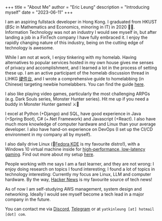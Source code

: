 +++
title = "About Me"
author = "Eric Leung"
description = "Introducing myself"
date = "2023-06-11"
+++

I am an aspiring fullstack developer in Hong Kong. I graduated from HKUST (*BSc* in Mathematics and Economics, minoring in IT) in 2020 :man_student:. Information Technology was not an industry I would see myself in, but after landing a job in a FinTech company I have fully embraced it. I enjoy the rapidly changing nature of this industry, being on the cutting edge of technology is awesome.

While I am not at work, I enjoy tinkering with my homelab. Having alternatives to popular services hosted in my own house gives me senses of privacy and accomplishment, and I learned a lot in the process of setting these up. I am an active participant of the homelab discussion thread in LIHKG [硬件台](https://lihkg.com/category/22), and I wrote a comprehensive guide to homelabbing (in Chinese) targeting newbie homelabbers. You can find the guide [here](../posts/003_lihkg_consumer_nas/).

I also like playing video games, particularly the most challenging ARPGs (e.g. Dark Souls series, Monster Hunter series). Hit me up if you need a buddy in Monster Hunter games! :crossed_swords::dragon:

I excel at Python (+Django) and SQL, have good experience in Java (+Spring Boot), C# (+.Net Framework) and Javascript (+React). I also have much more knowledge of computer hardware and Linux than your average developer. I also have hand-on experience on DevOps (I set up the CI/CD environment in my company all by myself).

I also daily drive Linux (:tophat:[Fedora KDE](https://fedoraproject.org/spins/kde/) is my favourite distro!), with a Windows 10 virtual machine inside for [high-performance, low-latency gaming](../posts/002_windows_to_linux/). Find out more about my setup [here](https://github.com/regunakyle/dotfiles).

People working with me says I am a fast learner, and they are not wrong: I enjoy doing research on topics I found interesting; I found a lot of topics in technology interesting: Currently my focus are Linux, LLM and computer hardware. By the way, [Hacker News](https://news.ycombinator.com/front) is my favourite source of tech news!

As of now I am self-studying AWS management, system design and networking. Ideally I would see myself become a tech lead in a major company in the future.

You can contact me via [Discord](https://discordapp.com/users/263243377821089792), [Telegram](https://t.me/regunakyle) or at `yatkinleung [at] hotmail [dot] com`.
